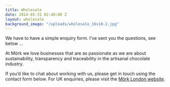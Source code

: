 ```yaml
---
title: Wholesale
date: 2014-05-31 02:40:00 Z
layout: wholesale
background_image: "/uploads/wholesale_16x10-2.jpg"
---
```



We have to have a simple enquiry form. I’ve sent you the questions, see below …

At Mörk we love businesses that are as passionate as we are about sustainability, transparency and traceability in the artisanal chocolate industry.

If you’d like to chat about working with us, please get in touch using the contact form below.
For UK enquiries, please visit the [Mörk London website](http://morkchocolate.co.uk).
